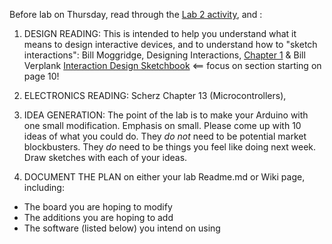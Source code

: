 Before lab on Thursday, read through the [Lab 2 activity](https://github.com/FAR-Lab/Developing-and-Designing-Interactive-Devices/wiki/Alt-Lab-2.-DIY-Arduino), and :

1. DESIGN READING: This is intended to help you understand what it means to design interactive devices, and to understand how to  "sketch interactions": Bill Moggridge, Designing Interactions, [Chapter 1](http://www.designinginteractions.com/downloads/DesigningInteractions_1.pdf) & Bill Verplank [Interaction Design Sketchbook](http://billverplank.com/CiiD/IDSketch.pdf) <== focus on section starting on page 10!

1. ELECTRONICS READING: Scherz Chapter 13 (Microcontrollers), 

1. IDEA GENERATION: The point of the lab is to make your Arduino with one small modification. Emphasis on small. Please come up with 10 ideas of what you could do. They *do not* need to be potential market blockbusters. They *do* need to be things you feel like doing next week. Draw sketches with each of your ideas. 

1. DOCUMENT THE PLAN on either your lab Readme.md or Wiki page, including:
- The board you are hoping to modify
- The additions you are hoping to add
- The software (listed below) you intend on using
